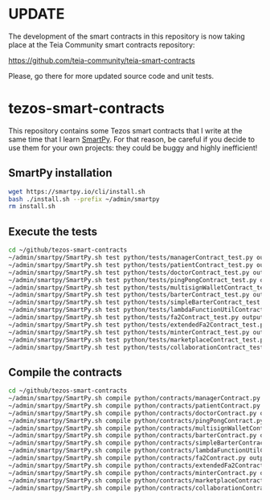 # UPDATE

The development of the smart contracts in this repository is now taking place at the Teia Community smart contracts repository:

https://github.com/teia-community/teia-smart-contracts

Please, go there for more updated source code and unit tests.


# tezos-smart-contracts

This repository contains some Tezos smart contracts that I write at the same
time that I learn [SmartPy](https://smartpy.io). For that reason, be careful if
you decide to use them for your own projects: they could be buggy and highly
inefficient!

## SmartPy installation

```bash
wget https://smartpy.io/cli/install.sh
bash ./install.sh --prefix ~/admin/smartpy
rm install.sh
```

## Execute the tests

```bash
cd ~/github/tezos-smart-contracts
~/admin/smartpy/SmartPy.sh test python/tests/managerContract_test.py output/tests/managerContract --html --purge
~/admin/smartpy/SmartPy.sh test python/tests/patientContract_test.py output/tests/patientContract --html --purge
~/admin/smartpy/SmartPy.sh test python/tests/doctorContract_test.py output/tests/doctorContract --html --purge
~/admin/smartpy/SmartPy.sh test python/tests/pingPongContract_test.py output/tests/pingPongContract --html --purge
~/admin/smartpy/SmartPy.sh test python/tests/multisignWalletContract_test.py output/tests/multisignWalletContract --html --purge
~/admin/smartpy/SmartPy.sh test python/tests/barterContract_test.py output/tests/barterContract --html --purge
~/admin/smartpy/SmartPy.sh test python/tests/simpleBarterContract_test.py output/tests/simpleBarterContract --html --purge
~/admin/smartpy/SmartPy.sh test python/tests/lambdaFunctionUtilContract_test.py output/tests/lambdaFunctionUtilsContract --html --purge
~/admin/smartpy/SmartPy.sh test python/tests/fa2Contract_test.py output/tests/fa2Contract --html --purge
~/admin/smartpy/SmartPy.sh test python/tests/extendedFa2Contract_test.py output/tests/extendedFa2Contract --html --purge
~/admin/smartpy/SmartPy.sh test python/tests/minterContract_test.py output/tests/minterContract --html --purge
~/admin/smartpy/SmartPy.sh test python/tests/marketplaceContract_test.py output/tests/marketplaceContract --html --purge
~/admin/smartpy/SmartPy.sh test python/tests/collaborationContract_test.py output/tests/collaborationContract --html --purge
```

## Compile the contracts

```bash
cd ~/github/tezos-smart-contracts
~/admin/smartpy/SmartPy.sh compile python/contracts/managerContract.py output/contracts/managerContract --html --purge
~/admin/smartpy/SmartPy.sh compile python/contracts/patientContract.py output/contracts/patientContract --html --purge
~/admin/smartpy/SmartPy.sh compile python/contracts/doctorContract.py output/contracts/doctorContract --html --purge
~/admin/smartpy/SmartPy.sh compile python/contracts/pingPongContract.py output/contracts/pingPongContract --html --purge
~/admin/smartpy/SmartPy.sh compile python/contracts/multisignWalletContract.py output/contracts/multisignWalletContract --html --purge
~/admin/smartpy/SmartPy.sh compile python/contracts/barterContract.py output/contracts/barterContract --html --purge
~/admin/smartpy/SmartPy.sh compile python/contracts/simpleBarterContract.py output/contracts/simpleBarterContract --html --purge
~/admin/smartpy/SmartPy.sh compile python/contracts/lambdaFunctionUtilContract.py output/contracts/lambdaFunctionUtilContract --html --purge
~/admin/smartpy/SmartPy.sh compile python/contracts/fa2Contract.py output/contracts/fa2Contract --html --purge
~/admin/smartpy/SmartPy.sh compile python/contracts/extendedFa2Contract.py output/contracts/extendedFa2Contract --html --purge
~/admin/smartpy/SmartPy.sh compile python/contracts/minterContract.py output/contracts/minterContract --html --purge
~/admin/smartpy/SmartPy.sh compile python/contracts/marketplaceContract.py output/contracts/marketplaceContract --html --purge
~/admin/smartpy/SmartPy.sh compile python/contracts/collaborationContract.py output/contracts/collaborationContract --html --purge
```
